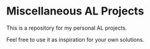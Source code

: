 # Miscellaneous AL Projects

This is a repository for my personal AL projects.

Feel free to use it as inspiration for your own solutions.
